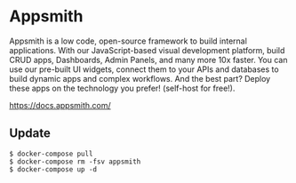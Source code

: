 # Appsmith

Appsmith is a low code, open-source framework to build internal applications.
With our JavaScript-based visual development platform, build CRUD apps, Dashboards, Admin Panels, and many more 10x faster.
You can use our pre-built UI widgets, connect them to your APIs and databases to build dynamic apps and complex workflows. And the best part? Deploy these apps on the technology you prefer! (self-host for free!).

https://docs.appsmith.com/


## Update 

```shell
$ docker-compose pull
$ docker-compose rm -fsv appsmith
$ docker-compose up -d
```

